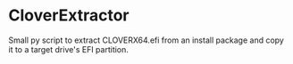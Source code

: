# CloverExtractor
Small py script to extract CLOVERX64.efi from an install package and copy it to a target drive's EFI partition.
